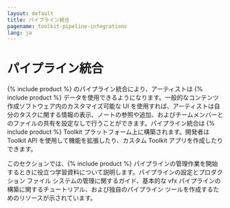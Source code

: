 ```yaml
---
layout: default
title: パイプライン統合
pagename: toolkit-pipeline-integrations
lang: ja
---
```


# パイプライン統合

{% include product %} のパイプライン統合により、アーティストは {% include product %} データを使用できるようになります。一般的なコンテンツ作成ソフトウェア内のカスタマイズ可能な UI を使用すれば、アーティストは自分のタスクに関する情報の表示、ノートの参照や追加、およびチームメンバーとのファイルの共有を設定なしで行うことができます。パイプライン統合は {% include product %} Toolkit プラットフォーム上に構築されます。開発者は Toolkit API を使用して機能を拡張したり、カスタム Toolkit アプリを作成したりできます。

このセクションでは、{% include product %} パイプラインの管理作業を開始するときに役立つ学習資料について説明します。パイプラインの設定とプロダクション ファイル システムの管理に関するガイド、基本的な vfx パイプラインの構築に関するチュートリアル、および独自のパイプライン ツールを作成するためのリソースが示されています。
